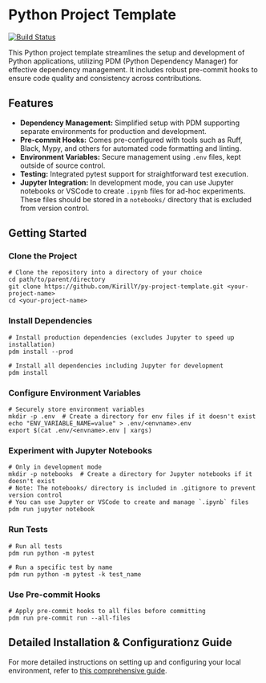 # Python Project Template

[![Build Status](https://github.com/KirillY/py-project-template/actions/workflows/python-ci.yaml/badge.svg)](https://github.com/KirillY/py-project-template/actions/workflows/python-ci.yaml)

This Python project template streamlines the setup and development of Python applications, utilizing PDM (Python Dependency Manager) for effective dependency management. It includes robust pre-commit hooks to ensure code quality and consistency across contributions.

## Features
- **Dependency Management:** Simplified setup with PDM supporting separate environments for production and development.
- **Pre-commit Hooks:** Comes pre-configured with tools such as Ruff, Black, Mypy, and others for automated code formatting and linting.
- **Environment Variables:** Secure management using `.env` files, kept outside of source control.
- **Testing:** Integrated pytest support for straightforward test execution.
- **Jupyter Integration:** In development mode, you can use Jupyter notebooks or VSCode to create `.ipynb` files for ad-hoc experiments. These files should be stored in a `notebooks/` directory that is excluded from version control.

## Getting Started
### Clone the Project
```shell
# Clone the repository into a directory of your choice
cd path/to/parent/directory
git clone https://github.com/KirillY/py-project-template.git <your-project-name>
cd <your-project-name>
```

### Install Dependencies
```shell
# Install production dependencies (excludes Jupyter to speed up installation)
pdm install --prod

# Install all dependencies including Jupyter for development
pdm install
```

### Configure Environment Variables
```shell
# Securely store environment variables
mkdir -p .env  # Create a directory for env files if it doesn't exist
echo "ENV_VARIABLE_NAME=value" > .env/<envname>.env
export $(cat .env/<envname>.env | xargs)
```

### Experiment with Jupyter Notebooks
```shell
# Only in development mode
mkdir -p notebooks  # Create a directory for Jupyter notebooks if it doesn't exist
# Note: The notebooks/ directory is included in .gitignore to prevent version control
# You can use Jupyter or VSCode to create and manage `.ipynb` files
pdm run jupyter notebook
```

### Run Tests
```shell
# Run all tests
pdm run python -m pytest

# Run a specific test by name
pdm run python -m pytest -k test_name
```

### Use Pre-commit Hooks
```shell
# Apply pre-commit hooks to all files before committing
pdm run pre-commit run --all-files
```

## Detailed Installation & Configurationz Guide
For more detailed instructions on setting up and configuring your local environment, refer to [this comprehensive guide](https://gist.github.com/KirillY/6a39310b1fea1a8cc7d0d81632426c99).